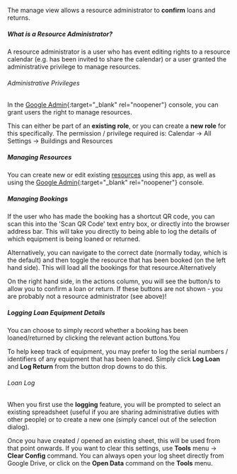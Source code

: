 The manage view allows a resource administrator to __confirm__ loans and returns.

##### What is a Resource Administrator?

A resource administrator is a user who has event editing rights to a resource calendar (e.g. has been invited to share the calendar) or a user granted the administrative privilege to manage resources.

###### Administrative Privileges

In the [Google Admin](https://admin.google.com/){:target="_blank" rel="noopener"} console, you can grant users the right to manage resources.

This can either be part of an __existing role__, or you can create a __new role__ for this specifically. The permission / privilege required is: Calendar -> All Settings -> Buildings and Resources

##### Managing Resources

You can create new or edit existing [resources](#instructions.manage.resources) using this app, as well as using the [Google Admin](https://admin.google.com/){:target="_blank" rel="noopener"} console.

##### Managing Bookings

If the user who has made the booking has a shortcut QR code, you can scan this into the 'Scan QR Code' text entry box, or directly into the browser address bar. This will take you directly to being able to log the details of which equipment is being loaned or returned.

Alternatively, you can navigate to the correct date (normally today, which is the default) and then toggle the resource that has been booked (on the left hand side). This will load all the bookings for that resource.Alternatively

On the right hand side, in the actions column, you will see the button/s to allow you to confirm a loan or return. If these buttons are not shown - you are probably not a resource administrator (see above)!

##### Logging Loan Equipment Details

You can choose to simply record whether a booking has been loaned/returned by clicking the relevant action buttons.You

To help keep track of equipment, you may prefer to log the serial numbers / identifiers of any equipment that has been loaned. Simply click __Log Loan__ and __Log Return__ from the button drop downs to do this.

###### Loan Log

When you first use the __logging__ feature, you will be prompted to select an existing spreadsheet (useful if you are sharing administrative duties with other people) or to create a new one (simply cancel out of the selection dialog).

Once you have created / opened an existing sheet, this will be used from that point onwards. If you want to clear this settings, use  __Tools__ menu -> __Clear Config__ command. You can always open your log sheet directly from Google Drive, or click on the __Open Data__ command on the __Tools__ menu.